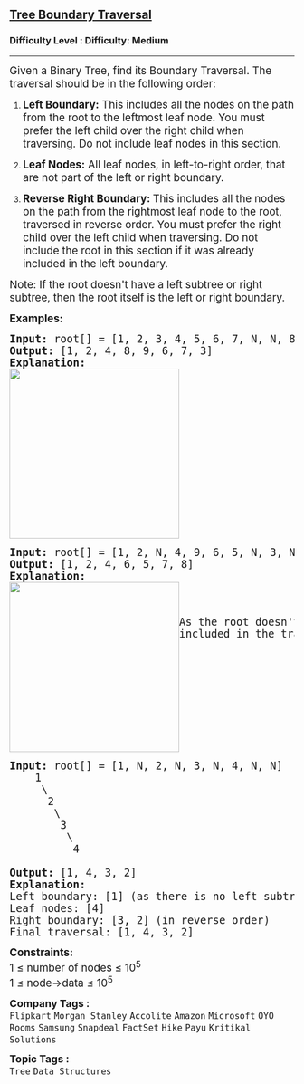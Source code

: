 <h2><a href="https://www.geeksforgeeks.org/problems/boundary-traversal-of-binary-tree/1">Tree Boundary Traversal</a></h2><h3>Difficulty Level : Difficulty: Medium</h3><hr><div class="problems_problem_content__Xm_eO"><p><span style="font-size: 14pt;">Given a Binary Tree, find its Boundary Traversal. The traversal should be in the following order:&nbsp;</span></p>
<ol>
<li>
<p data-pm-slice="1 1 []"><span style="font-size: 14pt;"><strong>Left Boundary:</strong> This includes all the nodes on the path from the root to the leftmost leaf node. You must prefer the left child over the right child when traversing. Do not include leaf nodes in this section.</span></p>
</li>
<li>
<p data-pm-slice="1 1 []"><span style="font-size: 14pt;"><strong>Leaf Nodes:</strong> All leaf nodes, in left-to-right order, that are not part of the left or right boundary.</span></p>
</li>
<li>
<p data-pm-slice="1 1 []"><span style="font-size: 14pt;"><strong>Reverse Right Boundary: </strong>This includes all the nodes on the path from the rightmost leaf node to the root, traversed in reverse order. You must prefer the right child over the left child when traversing. Do not include the root in this section if it was already included in the left boundary.</span></p>
</li>
</ol>
<p><span style="font-size: 14pt;">Note: If the root doesn't have a left subtree or right subtree, then the root itself is the left or right boundary.&nbsp;</span></p>
<p><span style="font-size: 14pt;"><strong>Examples:</strong></span></p>
<pre><span style="font-size: 14pt;"><strong>Input:</strong> root[] = [1, 2, 3, 4, 5, 6, 7, N, N, 8, 9, N, N, N, N]<strong>
Output: </strong>[<span class="hljs-number">1</span>, <span class="hljs-number">2</span>, <span class="hljs-number">4</span>, <span class="hljs-number">8</span>, <span class="hljs-number">9</span>, <span class="hljs-number">6</span>, <span class="hljs-number">7</span>, <span class="hljs-number">3</span>]<strong>
Explanation:
</strong><strong><img style="height: 300px; width: 300px;" src="https://media.geeksforgeeks.org/wp-content/uploads/20211103204119/graph4-300x300.png" alt=""></strong>
</span></pre>
<pre><span style="font-size: 14pt;"><strong>Input: </strong>root[] = [1, 2, N, 4, 9, 6, 5, N, 3, N, N, N, N 7, 8]<strong>
Output: </strong>[<span class="hljs-number">1</span>, <span class="hljs-number">2</span>, <span class="hljs-number">4</span>, <span class="hljs-number">6</span>, <span class="hljs-number">5</span>, <span class="hljs-number">7</span>, <span class="hljs-number">8</span>]
<strong>Explanation:
</strong><a href="https://contribute.geeksforgeeks.org/wp-content/uploads/boundary.png"><img style="float: left; height: 300px; width: 300px;" src="https://media.geeksforgeeks.org/wp-content/uploads/20211103204646/graph1-300x300.png" alt=""></a>











As the root doesn't have a right subtree, the right boundary is not included in the traversal.</span></pre>
<pre><span style="font-size: 14pt;"><strong>Input: </strong>root[] = [1, N, 2, N, 3, N, 4, N, N] 
    <span class="hljs-number">1</span>
     <span class="hljs-string">\</span>
      <span class="hljs-number">2</span>
       <span class="hljs-string">\</span>
        <span class="hljs-number">3</span>
         <span class="hljs-string">\</span>
          <span class="hljs-number">4</span>
<strong>
Output: </strong>[<span class="hljs-number">1</span>, <span class="hljs-number">4</span>, <span class="hljs-number">3</span>, <span class="hljs-number">2</span>]
<strong>Explanation:<br></strong><span class="hljs-attr">Left boundary:</span> [<span class="hljs-number">1</span>] <span class="hljs-string">(as</span> <span class="hljs-string">there</span> <span class="hljs-string">is</span> <span class="hljs-literal">no</span> <span class="hljs-string">left</span> <span class="hljs-string">subtree)</span>
<span class="hljs-attr">Leaf nodes:</span> [<span class="hljs-number">4</span>]
<span class="hljs-attr">Right boundary:</span> [<span class="hljs-number">3</span>, <span class="hljs-number">2</span>] <span class="hljs-string">(in</span> <span class="hljs-string">reverse</span> <span class="hljs-string">order)</span>
<span class="hljs-attr">Final traversal:</span> [<span class="hljs-number">1</span>, <span class="hljs-number">4</span>, <span class="hljs-number">3</span>, <span class="hljs-number">2</span>]</span></pre>
<p><span style="font-size: 14pt;"><strong>Constraints:</strong></span><br><span style="font-size: 14pt;">1 ≤ number of nodes ≤ 10<sup>5</sup></span><br><span style="font-size: 14pt;">1 ≤ node-&gt;data ≤ 10<sup>5</sup></span></p></div><p><span style=font-size:18px><strong>Company Tags : </strong><br><code>Flipkart</code>&nbsp;<code>Morgan Stanley</code>&nbsp;<code>Accolite</code>&nbsp;<code>Amazon</code>&nbsp;<code>Microsoft</code>&nbsp;<code>OYO Rooms</code>&nbsp;<code>Samsung</code>&nbsp;<code>Snapdeal</code>&nbsp;<code>FactSet</code>&nbsp;<code>Hike</code>&nbsp;<code>Payu</code>&nbsp;<code>Kritikal Solutions</code>&nbsp;<br><p><span style=font-size:18px><strong>Topic Tags : </strong><br><code>Tree</code>&nbsp;<code>Data Structures</code>&nbsp;